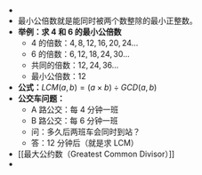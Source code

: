 -
- 最小公倍数就是能同时被两个数整除的最小正整数。
- **举例：求 4 和 6 的最小公倍数**
	- $4$ 的倍数：$4, 8, 12, 16, 20, 24...$
	- $6$ 的倍数：$6, 12, 18, 24, 30...$
	- 共同的倍数：$12, 24, 36...$
	- 最小公倍数：$12$
- **公式：**$LCM(a, b) = (a × b) ÷ GCD(a, b)$
- **公交车问题：**
	- A 路公交：每 4 分钟一班
	- B 路公交：每 6 分钟一班
	- 问：多久后两班车会同时到站？
	- 答：12 分钟后（就是求 LCM）
- [[最大公约数（Greatest Common Divisor）]]
-